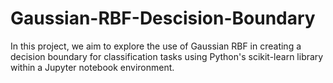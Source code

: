 # Gaussian-RBF-Descision-Boundary
In this project, we aim to explore the use of Gaussian RBF in creating a decision boundary for classification tasks using Python's scikit-learn library within a Jupyter notebook environment.
